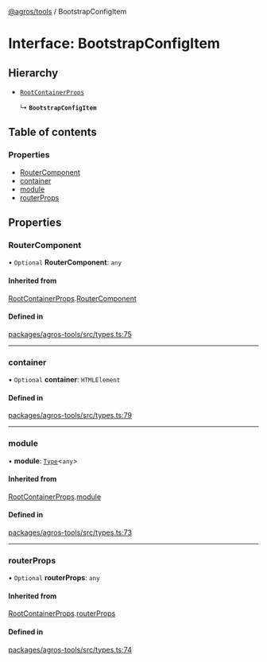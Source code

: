 [@agros/tools](../index.md) / BootstrapConfigItem

# Interface: BootstrapConfigItem

## Hierarchy

- [`RootContainerProps`](RootContainerProps.md)

  ↳ **`BootstrapConfigItem`**

## Table of contents

### Properties

- [RouterComponent](BootstrapConfigItem.md#routercomponent)
- [container](BootstrapConfigItem.md#container)
- [module](BootstrapConfigItem.md#module)
- [routerProps](BootstrapConfigItem.md#routerprops)

## Properties

### <a id="routercomponent" name="routercomponent"></a> RouterComponent

• `Optional` **RouterComponent**: `any`

#### Inherited from

[RootContainerProps](RootContainerProps.md).[RouterComponent](RootContainerProps.md#routercomponent)

#### Defined in

[packages/agros-tools/src/types.ts:75](https://github.com/agrosjs/agros/blob/638b447/packages/agros-tools/src/types.ts#L75)

___

### <a id="container" name="container"></a> container

• `Optional` **container**: `HTMLElement`

#### Defined in

[packages/agros-tools/src/types.ts:79](https://github.com/agrosjs/agros/blob/638b447/packages/agros-tools/src/types.ts#L79)

___

### <a id="module" name="module"></a> module

• **module**: [`Type`](../index.md#type)<`any`\>

#### Inherited from

[RootContainerProps](RootContainerProps.md).[module](RootContainerProps.md#module)

#### Defined in

[packages/agros-tools/src/types.ts:73](https://github.com/agrosjs/agros/blob/638b447/packages/agros-tools/src/types.ts#L73)

___

### <a id="routerprops" name="routerprops"></a> routerProps

• `Optional` **routerProps**: `any`

#### Inherited from

[RootContainerProps](RootContainerProps.md).[routerProps](RootContainerProps.md#routerprops)

#### Defined in

[packages/agros-tools/src/types.ts:74](https://github.com/agrosjs/agros/blob/638b447/packages/agros-tools/src/types.ts#L74)
